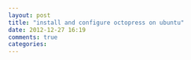 ```yaml
---
layout: post
title: "install and configure octopress on ubuntu"
date: 2012-12-27 16:19
comments: true
categories: 
---
```

